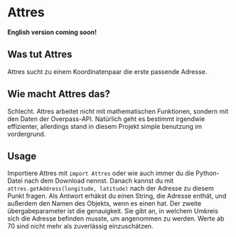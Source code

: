 # Attres

**English version coming soon!**
## Was tut Attres

Attres sucht zu einem Koordinatenpaar die erste passende Adresse. 

## Wie macht Attres das?

Schlecht. Attres arbeitet nicht mit mathematischen Funktionen, sondern mit den Daten der Overpass-API. Natürlich geht es bestimmt irgendwie effizienter, allerdings stand in diesem Projekt simple benutzung im vordergrund.

## Usage
Importiere Attres mit `import Attres` oder wie auch immer du die Python-Datei nach dem Download nennst.
Danach kannst du mit `attres.getAddress(longitude, latitude)` nach der Adresse zu diesem Punkt fragen. 
Als Antwort erhäkst du einen String, die Adresse enthät, und außerdem den Namen des Objekts, wenn es einen hat. Der zweite übergabeparameter ist die genauigkeit. Sie gibt an, in welchem Umkreis sich die Adresse befinden musste, um angenommen zu werden. Werte ab 70 sind nicht mehr als zuverlässig einzuschätzen.

